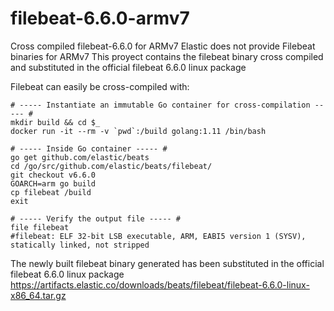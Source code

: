 # filebeat-6.6.0-armv7
Cross compiled filebeat-6.6.0 for ARMv7
Elastic does not provide Filebeat binaries for ARMv7
This proyect contains the filebeat binary cross compiled and substituted in the official filebeat 6.6.0 linux package

Filebeat can easily be cross-compiled with:
```
# ----- Instantiate an immutable Go container for cross-compilation ----- #
mkdir build && cd $_
docker run -it --rm -v `pwd`:/build golang:1.11 /bin/bash

# ----- Inside Go container ----- #
go get github.com/elastic/beats
cd /go/src/github.com/elastic/beats/filebeat/
git checkout v6.6.0
GOARCH=arm go build
cp filebeat /build
exit

# ----- Verify the output file ----- #
file filebeat
#filebeat: ELF 32-bit LSB executable, ARM, EABI5 version 1 (SYSV), statically linked, not stripped
```
The newly built filebeat binary generated has been substituted in the official filebeat 6.6.0 linux package
https://artifacts.elastic.co/downloads/beats/filebeat/filebeat-6.6.0-linux-x86_64.tar.gz
